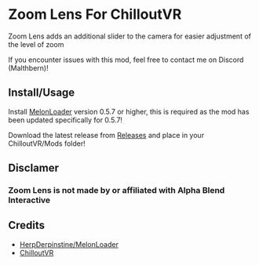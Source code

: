 # Zoom Lens For ChilloutVR
Zoom Lens adds an additional slider to the camera for easier adjustment of the level of zoom


If you encounter issues with this mod, feel free to contact me on Discord (Malthbern)!

## Install/Usage
Install [MelonLoader](https://github.com/HerpDerpinstine/MelonLoader) version 0.5.7 or higher, this is required as the mod has been updated specifically for 0.5.7!

Download the latest release from [Releases](https://github.com/Malthbern/Zoom_Lens/releases) and place in your ChilloutVR/Mods folder!

## Disclamer
### Zoom Lens is not made by or affiliated with Alpha Blend Interactive

## Credits
* [HerpDerpinstine/MelonLoader](https://github.com/HerpDerpinstine/MelonLoader)
* [ChilloutVR](https://store.steampowered.com/app/661130/ChilloutVR/)

